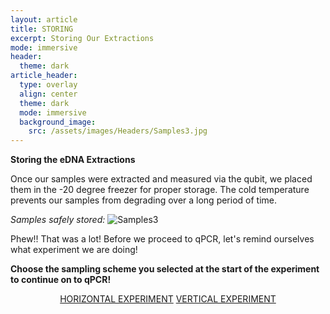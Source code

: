 ```yaml
---
layout: article
title: STORING 
excerpt: Storing Our Extractions
mode: immersive
header:
  theme: dark
article_header:
  type: overlay
  align: center
  theme: dark
  mode: immersive
  background_image:
    src: /assets/images/Headers/Samples3.jpg
---
```


**Storing the eDNA Extractions**    

Once our samples were extracted and measured via the qubit, we placed them in the -20 degree freezer for proper storage. The cold temperature prevents our samples from degrading over a long period of time. 

*Samples safely stored:*
![Samples3](/assets/images/BIG-EXT/Samples3.jpg)  


Phew!! That was a lot! Before we proceed to qPCR, let's remind ourselves what experiment we are doing!

**Choose the sampling scheme you selected at the start of the experiment to continue on to qPCR!**    

<p align="center">
<a class="button button--outline-primary button--pill" href="https://maine-wodna.github.io/qPCR/HorizontalqPCRBackground">HORIZONTAL EXPERIMENT</a> <a class="button button--outline-primary button--pill" href="https://maine-wodna.github.io/qPCR/VerticalqPCRBackground">VERTICAL EXPERIMENT</a></p>